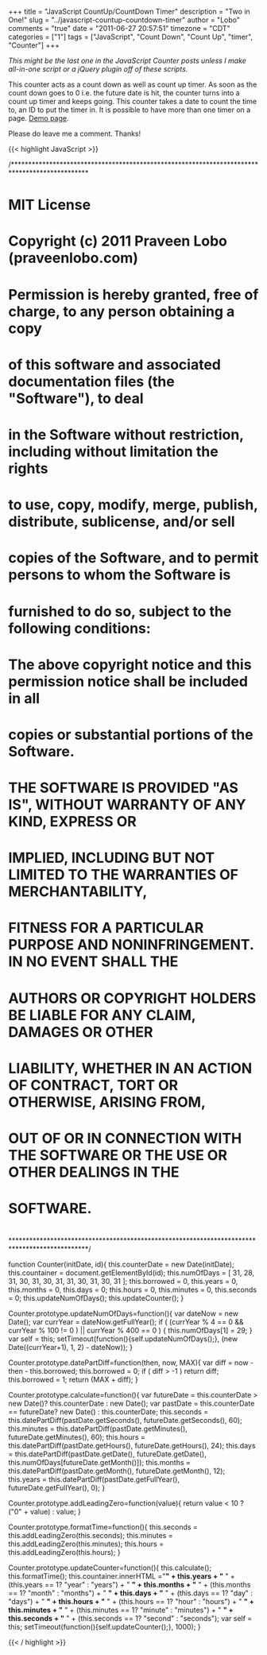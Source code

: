 +++
title = "JavaScript CountUp/CountDown Timer"
description = "Two in One!"
slug = "../javascript-countup-countdown-timer"
author = "Lobo"
comments = "true"
date = "2011-06-27 20:57:51"
timezone = "CDT"
categories = ["1"]
tags = ["JavaScript", "Count Down", "Count Up", "timer", "Counter"]
+++

_This might be the last one in the JavaScript Counter posts unless I make all-in-one script or a jQuery plugin off of these scripts._

This counter acts as a count down as well as count up timer. As soon as the count down goes to 0 i.e. the future date is hit, the counter turns into a count up timer and keeps going. This counter takes a date to count the time to, an ID to put the timer in. It is possible to have more than one timer on a page. [Demo page](/media/00-25/06-counters-demo/counter-demo.html).

Please do leave me a comment. Thanks!


{{< highlight JavaScript >}}

/**********************************************************************************************
# MIT License
#
# Copyright (c) 2011 Praveen Lobo (praveenlobo.com)
#
# Permission is hereby granted, free of charge, to any person obtaining a copy
# of this software and associated documentation files (the "Software"), to deal
# in the Software without restriction, including without limitation the rights
# to use, copy, modify, merge, publish, distribute, sublicense, and/or sell
# copies of the Software, and to permit persons to whom the Software is
# furnished to do so, subject to the following conditions:
#
# The above copyright notice and this permission notice shall be included in all
# copies or substantial portions of the Software.
#
# THE SOFTWARE IS PROVIDED "AS IS", WITHOUT WARRANTY OF ANY KIND, EXPRESS OR
# IMPLIED, INCLUDING BUT NOT LIMITED TO THE WARRANTIES OF MERCHANTABILITY,
# FITNESS FOR A PARTICULAR PURPOSE AND NONINFRINGEMENT. IN NO EVENT SHALL THE
# AUTHORS OR COPYRIGHT HOLDERS BE LIABLE FOR ANY CLAIM, DAMAGES OR OTHER
# LIABILITY, WHETHER IN AN ACTION OF CONTRACT, TORT OR OTHERWISE, ARISING FROM,
# OUT OF OR IN CONNECTION WITH THE SOFTWARE OR THE USE OR OTHER DEALINGS IN THE
# SOFTWARE.
#
**********************************************************************************************/


function Counter(initDate, id){
    this.counterDate = new Date(initDate);
    this.countainer = document.getElementById(id);
    this.numOfDays = [ 31, 28, 31, 30, 31, 30, 31, 31, 30, 31, 30, 31 ];
    this.borrowed = 0, this.years = 0, this.months = 0, this.days = 0;
    this.hours = 0, this.minutes = 0, this.seconds = 0;
    this.updateNumOfDays();
    this.updateCounter();
}

Counter.prototype.updateNumOfDays=function(){
    var dateNow = new Date();
    var currYear = dateNow.getFullYear();
    if ( (currYear % 4 == 0 && currYear % 100 != 0 ) || currYear % 400 == 0 ) {
        this.numOfDays[1] = 29;
    }
    var self = this;
    setTimeout(function(){self.updateNumOfDays();}, (new Date((currYear+1), 1, 2) - dateNow));
}

Counter.prototype.datePartDiff=function(then, now, MAX){
    var diff = now - then - this.borrowed;
    this.borrowed = 0;
    if ( diff > -1 ) return diff;
    this.borrowed = 1;
    return (MAX + diff);
}

Counter.prototype.calculate=function(){
    var futureDate = this.counterDate > new Date()? this.counterDate : new Date();
    var pastDate = this.counterDate == futureDate? new Date() : this.counterDate;
    this.seconds = this.datePartDiff(pastDate.getSeconds(), futureDate.getSeconds(), 60);
    this.minutes = this.datePartDiff(pastDate.getMinutes(), futureDate.getMinutes(), 60);
    this.hours = this.datePartDiff(pastDate.getHours(), futureDate.getHours(), 24);
    this.days = this.datePartDiff(pastDate.getDate(), futureDate.getDate(), this.numOfDays[futureDate.getMonth()]);
    this.months = this.datePartDiff(pastDate.getMonth(), futureDate.getMonth(), 12);
    this.years = this.datePartDiff(pastDate.getFullYear(), futureDate.getFullYear(), 0);
}

Counter.prototype.addLeadingZero=function(value){
    return value < 10 ? ("0" + value) : value;
}

Counter.prototype.formatTime=function(){
    this.seconds = this.addLeadingZero(this.seconds);
    this.minutes = this.addLeadingZero(this.minutes);
    this.hours = this.addLeadingZero(this.hours);
}

Counter.prototype.updateCounter=function(){
    this.calculate();
    this.formatTime();
    this.countainer.innerHTML ="<strong>" + this.years + "</strong> " + (this.years == 1? "year" : "years") +
        " <strong>" + this.months + "</strong> " + (this.months == 1? "month" : "months") +
        " <strong>" + this.days + "</strong> " + (this.days == 1? "day" : "days") +
        " <strong>" + this.hours + "</strong> " + (this.hours == 1? "hour" : "hours") +
        " <strong>" + this.minutes + "</strong> " + (this.minutes == 1? "minute" : "minutes") +
        " <strong>" + this.seconds + "</strong> " + (this.seconds == 1? "second" : "seconds");
    var self = this;
    setTimeout(function(){self.updateCounter();}, 1000);
}

{{< / highlight >}}
